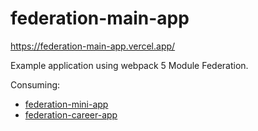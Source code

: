 # federation-main-app

https://federation-main-app.vercel.app/

Example application using webpack 5 Module Federation.

Consuming:

- [federation-mini-app](https://github.com/malcolm-kee/federation-mini-app)
- [federation-career-app](https://github.com/malcolm-kee/federation-career-app)
